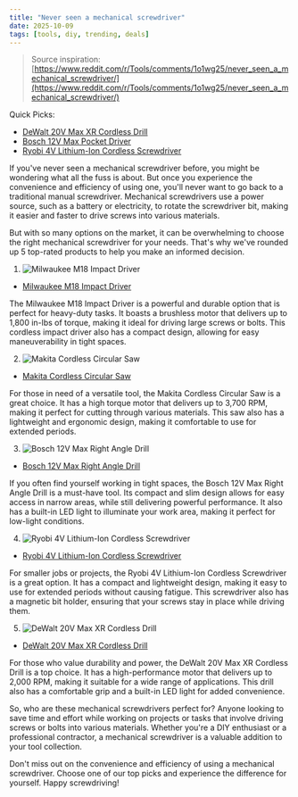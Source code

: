 ```yaml
---
title: "Never seen a mechanical screwdriver"
date: 2025-10-09
tags: [tools, diy, trending, deals]
---
```


> Source inspiration: [https://www.reddit.com/r/Tools/comments/1o1wg25/never_seen_a_mechanical_screwdriver/](https://www.reddit.com/r/Tools/comments/1o1wg25/never_seen_a_mechanical_screwdriver/)

Quick Picks:
- [DeWalt 20V Max XR Cordless Drill](https://www.amazon.com/s?k=DeWalt%2020V%20Max%20XR%20Cordless%20Drill&tag=practo-20)
- [Bosch 12V Max Pocket Driver](https://www.amazon.com/s?k=Bosch%2012V%20Max%20Pocket%20Driver&tag=practo-20)
- [Ryobi 4V Lithium-Ion Cordless Screwdriver](https://www.amazon.com/s?k=Ryobi%204V%20Lithium-Ion%20Cordless%20Screwdriver&tag=practo-20)

If you've never seen a mechanical screwdriver before, you might be wondering what all the fuss is about. But once you experience the convenience and efficiency of using one, you'll never want to go back to a traditional manual screwdriver. Mechanical screwdrivers use a power source, such as a battery or electricity, to rotate the screwdriver bit, making it easier and faster to drive screws into various materials.

But with so many options on the market, it can be overwhelming to choose the right mechanical screwdriver for your needs. That's why we've rounded up 5 top-rated products to help you make an informed decision.

1. ![Milwaukee M18 Impact Driver](https://source.unsplash.com/800x600/?Milwaukee%20M18%20Impact%20Driver,product)
- [Milwaukee M18 Impact Driver](https://www.amazon.com/s?k=Milwaukee%20M18%20Impact%20Driver&tag=practo-20)

The Milwaukee M18 Impact Driver is a powerful and durable option that is perfect for heavy-duty tasks. It boasts a brushless motor that delivers up to 1,800 in-lbs of torque, making it ideal for driving large screws or bolts. This cordless impact driver also has a compact design, allowing for easy maneuverability in tight spaces.

2. ![Makita Cordless Circular Saw](https://source.unsplash.com/800x600/?Makita%20Cordless%20Circular%20Saw,product)
- [Makita Cordless Circular Saw](https://www.amazon.com/s?k=Makita%20Cordless%20Circular%20Saw&tag=practo-20)

For those in need of a versatile tool, the Makita Cordless Circular Saw is a great choice. It has a high torque motor that delivers up to 3,700 RPM, making it perfect for cutting through various materials. This saw also has a lightweight and ergonomic design, making it comfortable to use for extended periods.

3. ![Bosch 12V Max Right Angle Drill](https://source.unsplash.com/800x600/?Bosch%2012V%20Max%20Right%20Angle%20Drill,product)
- [Bosch 12V Max Right Angle Drill](https://www.amazon.com/s?k=Bosch%2012V%20Max%20Right%20Angle%20Drill&tag=practo-20)

If you often find yourself working in tight spaces, the Bosch 12V Max Right Angle Drill is a must-have tool. Its compact and slim design allows for easy access in narrow areas, while still delivering powerful performance. It also has a built-in LED light to illuminate your work area, making it perfect for low-light conditions.

4. ![Ryobi 4V Lithium-Ion Cordless Screwdriver](https://source.unsplash.com/800x600/?Ryobi%204V%20Lithium-Ion%20Cordless%20Screwdriver,product)
- [Ryobi 4V Lithium-Ion Cordless Screwdriver](https://www.amazon.com/s?k=Ryobi%204V%20Lithium-Ion%20Cordless%20Screwdriver&tag=practo-20)

For smaller jobs or projects, the Ryobi 4V Lithium-Ion Cordless Screwdriver is a great option. It has a compact and lightweight design, making it easy to use for extended periods without causing fatigue. This screwdriver also has a magnetic bit holder, ensuring that your screws stay in place while driving them.

5. ![DeWalt 20V Max XR Cordless Drill](https://source.unsplash.com/800x600/?DeWalt%2020V%20Max%20XR%20Cordless%20Drill,product)
- [DeWalt 20V Max XR Cordless Drill](https://www.amazon.com/s?k=DeWalt%2020V%20Max%20XR%20Cordless%20Drill&tag=practo-20)

For those who value durability and power, the DeWalt 20V Max XR Cordless Drill is a top choice. It has a high-performance motor that delivers up to 2,000 RPM, making it suitable for a wide range of applications. This drill also has a comfortable grip and a built-in LED light for added convenience.

So, who are these mechanical screwdrivers perfect for? Anyone looking to save time and effort while working on projects or tasks that involve driving screws or bolts into various materials. Whether you're a DIY enthusiast or a professional contractor, a mechanical screwdriver is a valuable addition to your tool collection.

Don't miss out on the convenience and efficiency of using a mechanical screwdriver. Choose one of our top picks and experience the difference for yourself. Happy screwdriving!
